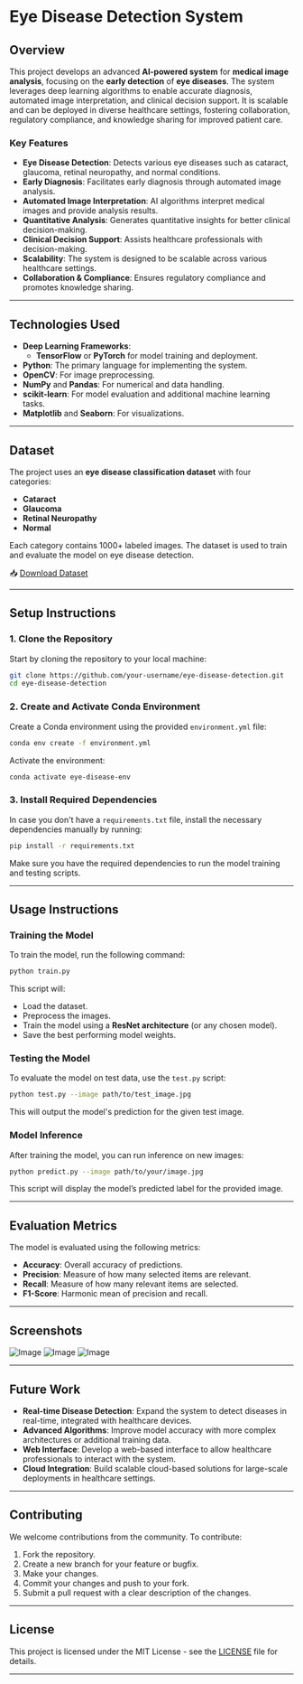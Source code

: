 
# Eye Disease Detection System

## **Overview**

This project develops an advanced **AI-powered system** for **medical image analysis**, focusing on the **early detection** of **eye diseases**. The system leverages deep learning algorithms to enable accurate diagnosis, automated image interpretation, and clinical decision support. It is scalable and can be deployed in diverse healthcare settings, fostering collaboration, regulatory compliance, and knowledge sharing for improved patient care.

### **Key Features**
- **Eye Disease Detection**: Detects various eye diseases such as cataract, glaucoma, retinal neuropathy, and normal conditions.
- **Early Diagnosis**: Facilitates early diagnosis through automated image analysis.
- **Automated Image Interpretation**: AI algorithms interpret medical images and provide analysis results.
- **Quantitative Analysis**: Generates quantitative insights for better clinical decision-making.
- **Clinical Decision Support**: Assists healthcare professionals with decision-making.
- **Scalability**: The system is designed to be scalable across various healthcare settings.
- **Collaboration & Compliance**: Ensures regulatory compliance and promotes knowledge sharing.

---

## **Technologies Used**
- **Deep Learning Frameworks**: 
  - **TensorFlow** or **PyTorch** for model training and deployment.
- **Python**: The primary language for implementing the system.
- **OpenCV**: For image preprocessing.
- **NumPy** and **Pandas**: For numerical and data handling.
- **scikit-learn**: For model evaluation and additional machine learning tasks.
- **Matplotlib** and **Seaborn**: For visualizations.

---

## **Dataset**
The project uses an **eye disease classification dataset** with four categories:
- **Cataract**
- **Glaucoma**
- **Retinal Neuropathy**
- **Normal**

Each category contains 1000+ labeled images. The dataset is used to train and evaluate the model on eye disease detection.

📥 [Download Dataset](https://www.kaggle.com/datasets/gunavenkatdoddi/eye-diseases-classification)

---


## **Setup Instructions**

### **1. Clone the Repository**
Start by cloning the repository to your local machine:

```bash
git clone https://github.com/your-username/eye-disease-detection.git
cd eye-disease-detection
```

### **2. Create and Activate Conda Environment**
Create a Conda environment using the provided `environment.yml` file:

```bash
conda env create -f environment.yml
```

Activate the environment:

```bash
conda activate eye-disease-env
```

### **3. Install Required Dependencies**
In case you don't have a `requirements.txt` file, install the necessary dependencies manually by running:

```bash
pip install -r requirements.txt
```

Make sure you have the required dependencies to run the model training and testing scripts.

---

## **Usage Instructions**

### **Training the Model**
To train the model, run the following command:

```bash
python train.py
```

This script will:
- Load the dataset.
- Preprocess the images.
- Train the model using a **ResNet architecture** (or any chosen model).
- Save the best performing model weights.

### **Testing the Model**

To evaluate the model on test data, use the `test.py` script:

```bash
python test.py --image path/to/test_image.jpg
```

This will output the model's prediction for the given test image.

### **Model Inference**

After training the model, you can run inference on new images:

```bash
python predict.py --image path/to/your/image.jpg
```

This script will display the model’s predicted label for the provided image.

---

## **Evaluation Metrics**

The model is evaluated using the following metrics:
- **Accuracy**: Overall accuracy of predictions.
- **Precision**: Measure of how many selected items are relevant.
- **Recall**: Measure of how many relevant items are selected.
- **F1-Score**: Harmonic mean of precision and recall.

---

## **Screenshots**

![Image](https://github.com/user-attachments/assets/6305527f-fe91-4a0b-8cf4-6f99b7bc6ed2)
![Image](https://github.com/user-attachments/assets/e204cd3b-806d-4c29-8abe-0294f3e63271)
![Image](https://github.com/user-attachments/assets/7f7fe767-2685-4108-9ff0-516cf604d5c1)



---

## **Future Work**

- **Real-time Disease Detection**: Expand the system to detect diseases in real-time, integrated with healthcare devices.
- **Advanced Algorithms**: Improve model accuracy with more complex architectures or additional training data.
- **Web Interface**: Develop a web-based interface to allow healthcare professionals to interact with the system.
- **Cloud Integration**: Build scalable cloud-based solutions for large-scale deployments in healthcare settings.

---

## **Contributing**

We welcome contributions from the community. To contribute:
1. Fork the repository.
2. Create a new branch for your feature or bugfix.
3. Make your changes.
4. Commit your changes and push to your fork.
5. Submit a pull request with a clear description of the changes.

---

## **License**
This project is licensed under the MIT License - see the [LICENSE](LICENSE) file for details.

---

